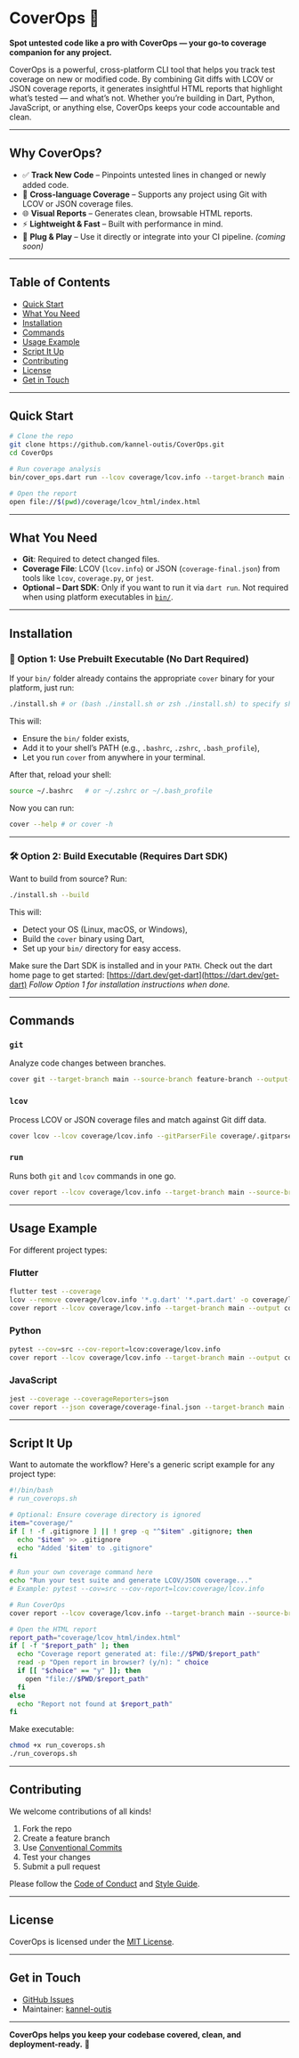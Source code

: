 # CoverOps 🚀

**Spot untested code like a pro with CoverOps — your go-to coverage companion for any project.**

CoverOps is a powerful, cross-platform CLI tool that helps you track test coverage on new or modified code. By combining Git diffs with LCOV or JSON coverage reports, it generates insightful HTML reports that highlight what’s tested — and what’s not. Whether you’re building in Dart, Python, JavaScript, or anything else, CoverOps keeps your code accountable and clean.

---

## Why CoverOps?

* ✅ **Track New Code** – Pinpoints untested lines in changed or newly added code.
* 🔎 **Cross-language Coverage** – Supports any project using Git with LCOV or JSON coverage files.
* 🌐 **Visual Reports** – Generates clean, browsable HTML reports.
* ⚡ **Lightweight & Fast** – Built with performance in mind.
* 🧩 **Plug & Play** – Use it directly or integrate into your CI pipeline. *(coming soon)*

---

## Table of Contents

* [Quick Start](#quick-start)
* [What You Need](#what-you-need)
* [Installation](#installation)
* [Commands](#commands)
* [Usage Example](#usage-example)
* [Script It Up](#script-it-up)
* [Contributing](#contributing)
* [License](#license)
* [Get in Touch](#get-in-touch)

---

## Quick Start

```bash
# Clone the repo
git clone https://github.com/kannel-outis/CoverOps.git
cd CoverOps

# Run coverage analysis
bin/cover_ops.dart run --lcov coverage/lcov.info --target-branch main --source-branch HEAD --output coverage

# Open the report
open file://$(pwd)/coverage/lcov_html/index.html
```

---

## What You Need

* **Git**: Required to detect changed files.
* **Coverage File**: LCOV (`lcov.info`) or JSON (`coverage-final.json`) from tools like `lcov`, `coverage.py`, or `jest`.
* **Optional – Dart SDK**: Only if you want to run it via `dart run`. Not required when using platform executables in [`bin/`](https://github.com/kannel-outis/CoverOps/tree/main/bin).

---

## Installation

### 🔧 Option 1: Use Prebuilt Executable (No Dart Required)

If your `bin/` folder already contains the appropriate `cover` binary for your platform, just run:

```bash
./install.sh # or (bash ./install.sh or zsh ./install.sh) to specify shell
```

This will:

* Ensure the `bin/` folder exists,
* Add it to your shell’s PATH (e.g., `.bashrc`, `.zshrc`, `.bash_profile`),
* Let you run `cover` from anywhere in your terminal.

After that, reload your shell:

```bash
source ~/.bashrc   # or ~/.zshrc or ~/.bash_profile
```

Now you can run:

```bash
cover --help # or cover -h
```

---

### 🛠 Option 2: Build Executable (Requires Dart SDK)

Want to build from source? Run:

```bash
./install.sh --build
```

This will:

* Detect your OS (Linux, macOS, or Windows),
* Build the `cover` binary using Dart,
* Set up your `bin/` directory for easy access.


Make sure the Dart SDK is installed and in your `PATH`. Check out the dart home page to get started: [https://dart.dev/get-dart](https://dart.dev/get-dart)
*Follow Option 1 for installation instructions when done.*

---

## Commands

### `git`

Analyze code changes between branches.

```bash
cover git --target-branch main --source-branch feature-branch --output-dir coverage
```

### `lcov`

Process LCOV or JSON coverage files and match against Git diff data.

```bash
cover lcov --lcov coverage/lcov.info --gitParserFile coverage/.gitparser.json --output coverage
```

### `run`

Runs both `git` and `lcov` commands in one go.

```bash
cover report --lcov coverage/lcov.info --target-branch main --source-branch feature-branch --output coverage
```

---

## Usage Example

For different project types:

### Flutter

```bash
flutter test --coverage
lcov --remove coverage/lcov.info '*.g.dart' '*.part.dart' -o coverage/lcov.info
cover report --lcov coverage/lcov.info --target-branch main --output coverage
```

### Python

```bash
pytest --cov=src --cov-report=lcov:coverage/lcov.info
cover report --lcov coverage/lcov.info --target-branch main --output coverage
```

### JavaScript

```bash
jest --coverage --coverageReporters=json
cover report --json coverage/coverage-final.json --target-branch main --output coverage
```

---

## Script It Up

Want to automate the workflow? Here's a generic script example for any project type:

```bash
#!/bin/bash
# run_coverops.sh

# Optional: Ensure coverage directory is ignored
item="coverage/"
if [ ! -f .gitignore ] || ! grep -q "^$item" .gitignore; then
  echo "$item" >> .gitignore
  echo "Added '$item' to .gitignore"
fi

# Run your own coverage command here
echo "Run your test suite and generate LCOV/JSON coverage..."
# Example: pytest --cov=src --cov-report=lcov:coverage/lcov.info

# Run CoverOps
cover report --lcov coverage/lcov.info --target-branch main --source-branch HEAD --output coverage

# Open the HTML report
report_path="coverage/lcov_html/index.html"
if [ -f "$report_path" ]; then
  echo "Coverage report generated at: file://$PWD/$report_path"
  read -p "Open report in browser? (y/n): " choice
  if [[ "$choice" == "y" ]]; then
    open "file://$PWD/$report_path"
  fi
else
  echo "Report not found at $report_path"
fi
```

Make executable:

```bash
chmod +x run_coverops.sh
./run_coverops.sh
```

---

## Contributing

We welcome contributions of all kinds!

1. Fork the repo
2. Create a feature branch
3. Use [Conventional Commits](https://www.conventionalcommits.org/)
4. Test your changes
5. Submit a pull request

Please follow the [Code of Conduct](CODE_OF_CONDUCT.md) and [Style Guide](STYLE_GUIDE.md).

---

## License

CoverOps is licensed under the [MIT License](LICENSE).

---

## Get in Touch

* [GitHub Issues](https://github.com/kannel-outis/CoverOps/issues)
* Maintainer: [kannel-outis](https://github.com/kannel-outis)

---

**CoverOps helps you keep your codebase covered, clean, and deployment-ready.** 💪
